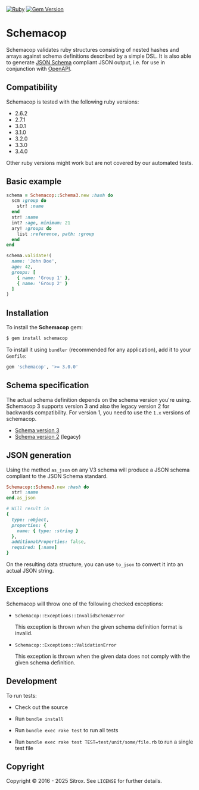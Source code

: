 [![Ruby](https://github.com/sitrox/schemacop/actions/workflows/ruby.yml/badge.svg?branch=master)](https://github.com/sitrox/schemacop/actions/workflows/ruby.yml)
[![Gem Version](https://badge.fury.io/rb/schemacop.svg)](https://badge.fury.io/rb/schemacop)

# Schemacop

Schemacop validates ruby structures consisting of nested hashes and arrays
against schema definitions described by a simple DSL. It is also able to
generate [JSON Schema](https://json-schema.org) compliant JSON output, i.e. for
use in conjunction with [OpenAPI](https://swagger.io/specification/).

## Compatibility

Schemacop is tested with the following ruby versions:

* 2.6.2
* 2.7.1
* 3.0.1
* 3.1.0
* 3.2.0
* 3.3.0
* 3.4.0

Other ruby versions might work but are not covered by our automated tests.

## Basic example

```ruby
schema = Schemacop::Schema3.new :hash do
  scm :group do
    str! :name
  end
  str! :name
  int? :age, minimum: 21
  ary! :groups do
    list :reference, path: :group
  end
end

schema.validate!(
  name: 'John Doe',
  age: 42,
  groups: [
    { name: 'Group 1' },
    { name: 'Group 2' }
  ]
)
```

## Installation

To install the **Schemacop** gem:

```sh
$ gem install schemacop
```

To install it using `bundler` (recommended for any application), add it to your
`Gemfile`:

```ruby
gem 'schemacop', '>= 3.0.0'
```

## Schema specification

The actual schema definition depends on the schema version you're using.
Schemacop 3 supports version 3 and also the legacy version 2 for backwards
compatibility. For version 1, you need to use the `1.x` versions of schemacop.

* [Schema version 3](README_V3.md)
* [Schema version 2](README_V2.md) (legacy)

## JSON generation

Using the method `as_json` on any V3 schema will produce a JSON schema compliant
to the JSON Schema standard.

```ruby
Schemacop::Schema3.new :hash do
  str! :name
end.as_json

# Will result in
{
  type: :object,
  properties: {
    name: { type: :string }
  },
  additionalProperties: false,
  required: [:name]
}
```

On the resulting data structure, you can use `to_json` to convert it into an
actual JSON string.

## Exceptions

Schemacop will throw one of the following checked exceptions:

* `Schemacop::Exceptions::InvalidSchemaError`

  This exception is thrown when the given schema definition format is invalid.

* `Schemacop::Exceptions::ValidationError`

  This exception is thrown when the given data does not comply with the given
  schema definition.

## Development

To run tests:

* Check out the source

* Run `bundle install`

* Run `bundle exec rake test` to run all tests

* Run `bundle exec rake test TEST=test/unit/some/file.rb` to run a single test
  file

## Copyright

Copyright © 2016 - 2025 Sitrox. See `LICENSE` for further details.
